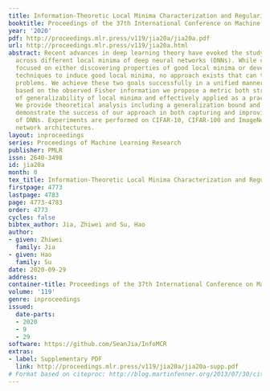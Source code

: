 ```yaml
---
title: Information-Theoretic Local Minima Characterization and Regularization
booktitle: Proceedings of the 37th International Conference on Machine Learning
year: '2020'
pdf: http://proceedings.mlr.press/v119/jia20a/jia20a.pdf
url: http://proceedings.mlr.press/v119/jia20a.html
abstract: Recent advances in deep learning theory have evoked the study of generalizability
  across different local minima of deep neural networks (DNNs). While current work
  focused on either discovering properties of good local minima or developing regularization
  techniques to induce good local minima, no approach exists that can tackle both
  problems. We achieve these two goals successfully in a unified manner. Specifically,
  based on the observed Fisher information we propose a metric both strongly indicative
  of generalizability of local minima and effectively applied as a practical regularizer.
  We provide theoretical analysis including a generalization bound and empirically
  demonstrate the success of our approach in both capturing and improving the generalizability
  of DNNs. Experiments are performed on CIFAR-10, CIFAR-100 and ImageNet for various
  network architectures.
layout: inproceedings
series: Proceedings of Machine Learning Research
publisher: PMLR
issn: 2640-3498
id: jia20a
month: 0
tex_title: Information-Theoretic Local Minima Characterization and Regularization
firstpage: 4773
lastpage: 4783
page: 4773-4783
order: 4773
cycles: false
bibtex_author: Jia, Zhiwei and Su, Hao
author:
- given: Zhiwei
  family: Jia
- given: Hao
  family: Su
date: 2020-09-29
address: 
container-title: Proceedings of the 37th International Conference on Machine Learning
volume: '119'
genre: inproceedings
issued:
  date-parts:
  - 2020
  - 9
  - 29
software: https://github.com/SeanJia/InfoMCR
extras:
- label: Supplementary PDF
  link: http://proceedings.mlr.press/v119/jia20a/jia20a-supp.pdf
# Format based on citeproc: http://blog.martinfenner.org/2013/07/30/citeproc-yaml-for-bibliographies/
---
```

